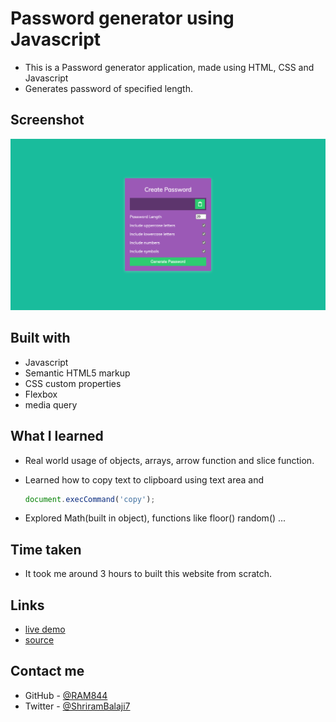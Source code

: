 # Password generator using Javascript

- This is a Password generator application, made using HTML, CSS and Javascript
- Generates password of specified length.

## Screenshot

![screenshot](./screenshot.png)


## Built with

- Javascript 
- Semantic HTML5 markup
- CSS custom properties
- Flexbox
- media query


## What I learned
- Real world usage of objects, arrays, arrow function and slice function.
- Learned how to copy text to clipboard using text area and 
    ```javascript
    document.execCommand('copy'); 
    ```

- Explored Math(built in object), functions like floor() random() ...

## Time taken
- It took me around 3 hours to built this website from scratch.

## Links
- [live demo](https://psw-gntr.netlify.app/)
- [source](https://github.com/RAM844/Password-generator-javascript)


## Contact me
- GitHub - [@RAM844](https://github.com/RAM844)
- Twitter - [@ShriramBalaji7](https://www.twitter.com/ShriramBalaji7)

